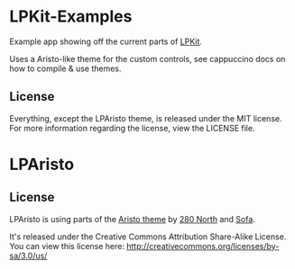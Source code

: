 # LPKit-Examples
Example app showing off the current parts of [LPKit](http://github.com/luddep/LPKit).

Uses a Aristo-like theme for the custom controls, see cappuccino docs on how to compile & use themes.

## License 

Everything, except the LPAristo theme, is released under the MIT license. For more information regarding the license, view the LICENSE file.

# LPAristo

## License

LPAristo is using parts of the [Aristo theme](http://github.com/280north/aristo) by [280 North](http://280north.com/) and [Sofa](http://madebysofa.com/). 

It's released under the Creative Commons Attribution Share-Alike License.
You can view this license here: <http://creativecommons.org/licenses/by-sa/3.0/us/>